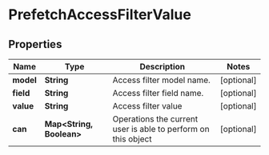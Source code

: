 # PrefetchAccessFilterValue

## Properties
Name | Type | Description | Notes
------------ | ------------- | ------------- | -------------
**model** | **String** | Access filter model name. |  [optional]
**field** | **String** | Access filter field name. |  [optional]
**value** | **String** | Access filter value |  [optional]
**can** | **Map&lt;String, Boolean&gt;** | Operations the current user is able to perform on this object |  [optional]

